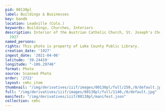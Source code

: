 ```yaml
---
pid: 00130pl
label: Buildings & Businesses
key: bandb
location: Leadville (Colo.)
keywords: Buildings, Churches, Interiors
description: Interior of the Austrian Catholic Church, St. Joseph's Church, Leadville,
  1927
named_persons: 
rights: This photo is property of Lake County Public Library.
creation_date: '1927'
ingest_date: '2021-04-06'
latitude: '39.24419'
longitude: "-106.29746"
format: Photo
source: Scanned Photo
order: '2722'
layout: cmhc_item
thumbnail: "/img/derivatives/iiif/images/00130pl/full/250,/0/default.jpg"
full: "/img/derivatives/iiif/images/00130pl/full/1140,/0/default.jpg"
manifest: "/img/derivatives/iiif/00130pl/manifest.json"
collection: cmhc
---
```

